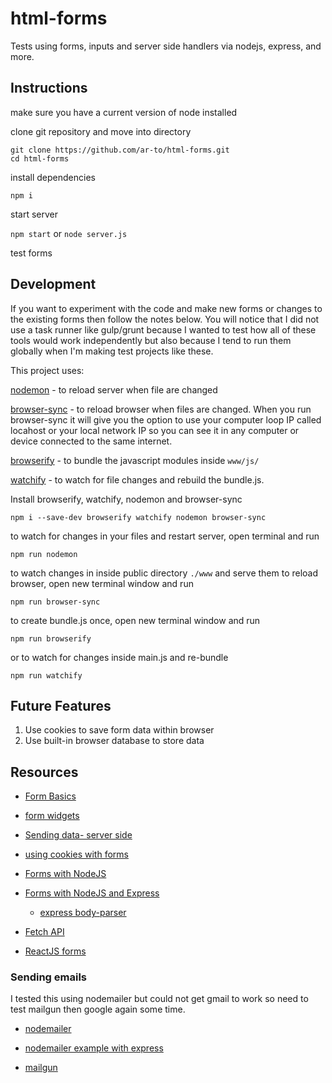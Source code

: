 # html-forms
Tests using forms, inputs and server side handlers via nodejs, express, and more.

## Instructions

make sure you have a current version of node installed

clone git repository and move into directory

```
git clone https://github.com/ar-to/html-forms.git
cd html-forms
```

install dependencies

`npm i`

start server

`npm start` or `node server.js`

test forms

## Development

If you want to experiment with the code and make new forms or changes to the existing forms then follow the notes below. You will notice that I did not use a task runner like gulp/grunt because I wanted to test how all of these tools would work independently but also because I tend to run them globally when I'm making test projects like these.

This project uses:

[nodemon](https://github.com/remy/nodemon#nodemon) - to reload server when file are changed

[browser-sync](https://www.browsersync.io/docs) - to reload browser when files are changed. When you run browser-sync it will give you the option to use your computer loop IP called locahost or your local network IP so you can see it in any computer or device connected to the same internet.

[browserify](http://browserify.org) - to bundle the javascript modules inside `www/js/`

[watchify](https://github.com/substack/watchify) - to watch for file changes and rebuild the bundle.js.


Install browserify, watchify, nodemon and browser-sync

`npm i --save-dev browserify watchify nodemon browser-sync`

to watch for changes in your files and restart server, open terminal and run

`npm run nodemon`

to watch changes in inside public directory `./www` and serve them to reload browser, open new terminal window and run

`npm run browser-sync`

to create bundle.js once, open new terminal window and run

`npm run browserify`

or to watch for changes inside main.js and re-bundle

`npm run watchify`

## Future Features

1. Use cookies to save form data within browser
2. Use built-in browser database to store data

## Resources

* [Form Basics](https://developer.mozilla.org/en-US/docs/Learn/HTML/Forms/Your_first_HTML_form)

* [form widgets](https://developer.mozilla.org/en-US/docs/Learn/HTML/Forms/The_native_form_widgets)

* [Sending data- server side](https://developer.mozilla.org/en-US/docs/Learn/HTML/Forms/Sending_and_retrieving_form_data)

* [using cookies with forms](http://www.the-art-of-web.com/javascript/setcookie/)

* [Forms with NodeJS](https://www.sitepoint.com/creating-and-handling-forms-in-node-js/)

* [Forms with NodeJS and Express](https://www.gitbook.com/book/kevinchisholm/handling-post-requests-with-express-and-node-js/details)

  * [express body-parser](https://github.com/expressjs/body-parser/)

* [Fetch API](https://developer.mozilla.org/en-US/docs/AJAX)

* [ReactJS forms](https://facebook.github.io/react/docs/forms.html)

### Sending emails

I tested this using nodemailer but could not get gmail to work so need to test mailgun then google again some time.

* [nodemailer](https://nodemailer.com/about/)

* [nodemailer example with express](https://blog.ragingflame.co.za/2012/6/28/simple-form-handling-with-express-and-nodemailer)

* [mailgun](http://blog.mailgun.com/how-to-send-transactional-emails-in-a-nodejs-app-using-the-mailgun-api/)

